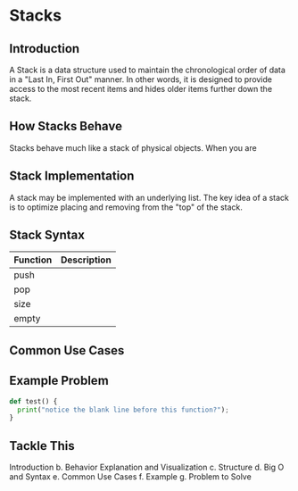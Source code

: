 # Stacks

## Introduction
A Stack is a data structure used to maintain the chronological order of data in a "Last In, First Out" manner. In other words, it is designed to provide access to the most recent items and hides older items further down the stack.

## How Stacks Behave
Stacks behave much like a stack of physical objects. When you are

## Stack Implementation
A stack may be implemented with an underlying list. The key idea of a stack is to optimize placing and removing from the "top" of the stack.

## Stack Syntax

| Function  | Description |
| --- | --- |
| push   |  |
| pop    |  |
| size   |  |
| empty  |  |

## Common Use Cases

## Example Problem

```python
def test() {
  print("notice the blank line before this function?");
}
```

## Tackle This






Introduction
  b.	Behavior Explanation and Visualization
  c.	Structure
  d.	Big O and Syntax
  e.	Common Use Cases
  f.	Example
  g.	Problem to Solve